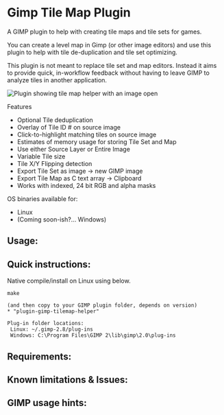 Gimp Tile Map Plugin
===========

A GIMP plugin to help with creating tile maps and tile sets for games.

You can create a level map in Gimp (or other image editors) and use this plugin to help with tile de-duplication and tile set optimizing.

This plugin is not meant to replace tile set and map editors. Instead it aims to provide quick, in-workflow feedback without having to leave GIMP to analyze tiles in another application.

![Plugin showing tile map helper with an image open](https://raw.githubusercontent.com/bbbbbr/gimp-tilemap-helper/master/info/Screenshot.png)


Features
 * Optional Tile deduplication
 * Overlay of Tile ID # on source image
 * Click-to-highlight matching tiles on source image
 * Estimates of memory usage for storing Tile Set and Map
 * Use either Source Layer or Entire Image
 * Variable Tile size
 * Tile X/Y Flipping detection
 * Export Tile Set as image -> new GIMP image
 * Export Tile Map as C text array -> Clipboard
 * Works with indexed, 24 bit RGB and alpha masks


OS binaries available for:
 * Linux
 * (Coming soon-ish?... Windows)


## Usage:

## Quick instructions:

Native compile/install on Linux using below.

```
make

(and then copy to your GIMP plugin folder, depends on version)
* "plugin-gimp-tilemap-helper"

Plug-in folder locations:
 Linux: ~/.gimp-2.8/plug-ins
 Windows: C:\Program Files\GIMP 2\lib\gimp\2.0\plug-ins

```

## Requirements:

## Known limitations & Issues:

## GIMP usage hints:
